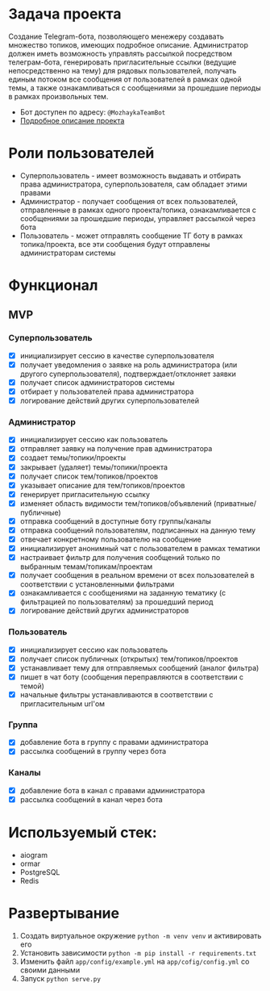 # Задача проекта
Создание Telegram-бота, позволяющего менежеру создавать множество топиков, имеющих подробное описание.
Администратор должен иметь возможность управлять рассылкой посредством телеграм-бота, генерировать пригласительные ссылки
(ведущие непосредственно на тему) для рядовых пользователей, получать единым потоком все сообщения от пользователей в рамках одной темы,
а также ознакамливаться с сообщениями за прошедшие периоды в рамках произвольных тем.

* Бот доступен по адресу: `@MozhaykaTeamBot`
* [Подробное описание проекта](https://mewing-path-bd0.notion.site/a7e5d11a766448df95e1504664ac916d)

# Роли пользователей
* Суперпользователь - имеет возможность выдавать и отбирать права администратора, суперпользователя, сам обладает этими правами
* Администратор - получает сообщения от всех пользователей, отправленные в рамках одного проекта/топика, ознакамливается с сообщениями
за прошедшие периоды, управляет рассылкой через бота
* Пользователь - может отправлять сообщение ТГ боту в рамках топика/проекта, все эти сообщения будут отправлены администраторам системы

# Функционал

## MVP
### Суперпользователь
- [x] инициализирует сессию в качестве суперпользователя
- [x] получает уведомления о заявке на роль администратора (или другого суперпользователя), подтверждает/отклоняет заявки
- [x] получает список администраторов системы
- [x] отбирает у пользователей права администратора
- [x] логирование действий других суперпользователей
### Администратор
- [x] инициализирует сессию как пользователь
- [x] отправляет заявку на получение прав администратора
- [x] создает темы/топики/проекты
- [x] закрывает (удаляет) темы/топики/проекта
- [x] получает список тем/топиков/проектов
- [x] указывает описание для тем/топиков/проектов
- [x] генерирует пригласительную ссылку
- [x] изменяет область видимости тем/топиков/объявлений (приватные/публичные)
- [x] отправка сообщений в доступные боту группы/каналы
- [x] отправка сообщений пользователям, подписанных на данную тему
- [x] отвечает конкретному пользователю на сообщение
- [x] инициализирует анонимный чат с пользователем в рамках тематики
- [x] настраивает фильтр для получения сообщений только по выбранным темам/топикам/проектам
- [x] получает сообщения в реальном времени от всех пользователей в соответствии с установленными фильтрами
- [x] ознакамливается с сообщениями на заданную тематику (с фильтрацией по пользователям) за прошедший период
- [x] логирование действий других администраторов
### Пользователь
- [x] инициализирует сессию как пользователь
- [x] получает список публичных (открытых) тем/топиков/проектов
- [x] устанавливает тему для отправляемых сообщений (аналог фильтра)
- [x] пишет в чат боту (сообщения переправляются в соответствии с темой)
- [x] начальные фильтры устанавливаются в соответствии с пригласительным url'ом
### Группа
- [x] добавление бота в группу с правами администратора
- [x] рассылка сообщений в группу через бота
### Каналы
- [x] добавление бота в канал с правами администратора
- [x] рассылка сообщений в канал через бота

# Используемый стек:
* aiogram
* ormar
* PostgreSQL
* Redis

# Развертывание
1. Создать виртуальное окружение `python -m venv venv` и активировать его
2. Установить зависимости `python -m pip install -r requirements.txt`
3. Изменить файл `app/config/example.yml` на `app/cofig/config.yml` со своими данными
4. Запуск `python serve.py`
